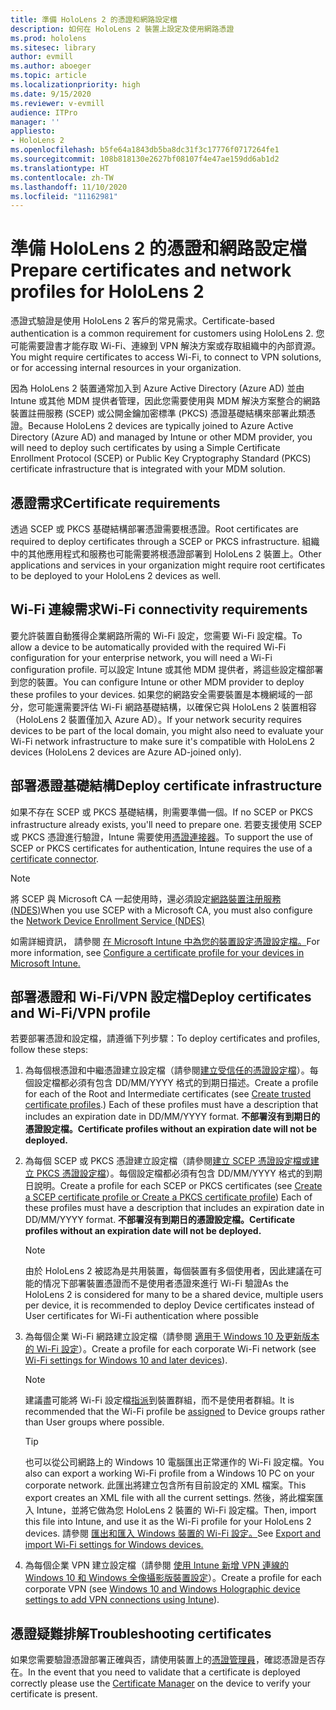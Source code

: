 ```yaml
---
title: 準備 HoloLens 2 的憑證和網路設定檔
description: 如何在 HoloLens 2 裝置上設定及使用網路憑證
ms.prod: hololens
ms.sitesec: library
author: evmill
ms.author: aboeger
ms.topic: article
ms.localizationpriority: high
ms.date: 9/15/2020
ms.reviewer: v-evmill
audience: ITPro
manager: ''
appliesto:
- HoloLens 2
ms.openlocfilehash: b5fe64a1843db5ba8dc31f3c17776f0717264fe1
ms.sourcegitcommit: 108b818130e2627bf08107f4e47ae159dd6ab1d2
ms.translationtype: HT
ms.contentlocale: zh-TW
ms.lasthandoff: 11/10/2020
ms.locfileid: "11162981"
---
```

# <span data-ttu-id="c5e57-103">準備 HoloLens 2 的憑證和網路設定檔</span><span class="sxs-lookup"><span data-stu-id="c5e57-103">Prepare certificates and network profiles for HoloLens 2</span></span>

<span data-ttu-id="c5e57-104">憑證式驗證是使用 HoloLens 2 客戶的常見需求。</span><span class="sxs-lookup"><span data-stu-id="c5e57-104">Certificate-based authentication is a common requirement for customers using HoloLens 2.</span></span> <span data-ttu-id="c5e57-105">您可能需要證書才能存取 Wi-Fi、連線到 VPN 解決方案或存取組織中的內部資源。</span><span class="sxs-lookup"><span data-stu-id="c5e57-105">You might require certificates to access Wi-Fi, to connect to VPN solutions, or for accessing internal resources in your organization.</span></span>

<span data-ttu-id="c5e57-106">因為 HoloLens 2 裝置通常加入到 Azure Active Directory (Azure AD) 並由 Intune 或其他 MDM 提供者管理，因此您需要使用與 MDM 解決方案整合的網路裝置註冊服務 (SCEP) 或公開金鑰加密標準 (PKCS) 憑證基礎結構來部署此類憑證。</span><span class="sxs-lookup"><span data-stu-id="c5e57-106">Because HoloLens 2 devices are typically joined to Azure Active Directory (Azure AD) and managed by Intune or other MDM provider, you will need to deploy such certificates by using a Simple Certificate Enrollment Protocol (SCEP) or Public Key Cryptography Standard (PKCS) certificate infrastructure that is integrated with your MDM solution.</span></span>

## <span data-ttu-id="c5e57-107">憑證需求</span><span class="sxs-lookup"><span data-stu-id="c5e57-107">Certificate requirements</span></span>
<span data-ttu-id="c5e57-108">透過 SCEP 或 PKCS 基礎結構部署憑證需要根憑證。</span><span class="sxs-lookup"><span data-stu-id="c5e57-108">Root certificates are required to deploy certificates through a SCEP or PKCS infrastructure.</span></span> <span data-ttu-id="c5e57-109">組織中的其他應用程式和服務也可能需要將根憑證部署到 HoloLens 2 裝置上。</span><span class="sxs-lookup"><span data-stu-id="c5e57-109">Other applications and services in your organization might require root certificates to be deployed to your HoloLens 2 devices as well.</span></span> 

## <span data-ttu-id="c5e57-110">Wi-Fi 連線需求</span><span class="sxs-lookup"><span data-stu-id="c5e57-110">Wi-Fi connectivity requirements</span></span>
<span data-ttu-id="c5e57-111">要允許裝置自動獲得企業網路所需的 Wi-Fi 設定，您需要 Wi-Fi 設定檔。</span><span class="sxs-lookup"><span data-stu-id="c5e57-111">To allow a device to be automatically provided with the required Wi-Fi configuration for your enterprise network, you will need a Wi-Fi configuration profile.</span></span> <span data-ttu-id="c5e57-112">可以設定 Intune 或其他 MDM 提供者，將這些設定檔部署到您的裝置。</span><span class="sxs-lookup"><span data-stu-id="c5e57-112">You can configure Intune or other MDM provider to deploy these profiles to your devices.</span></span> <span data-ttu-id="c5e57-113">如果您的網路安全需要裝置是本機網域的一部分，您可能還需要評估 Wi-Fi 網路基礎結構，以確保它與 HoloLens 2 裝置相容（HoloLens 2 裝置僅加入 Azure AD）。</span><span class="sxs-lookup"><span data-stu-id="c5e57-113">If your network security requires devices to be part of the local domain, you might also need to evaluate your Wi-Fi network infrastructure to make sure it's compatible with HoloLens 2 devices (HoloLens 2 devices are Azure AD-joined only).</span></span>

## <span data-ttu-id="c5e57-114">部署憑證基礎結構</span><span class="sxs-lookup"><span data-stu-id="c5e57-114">Deploy certificate infrastructure</span></span>
<span data-ttu-id="c5e57-115">如果不存在 SCEP 或 PKCS 基礎結構，則需要準備一個。</span><span class="sxs-lookup"><span data-stu-id="c5e57-115">If no SCEP or PKCS infrastructure already exists, you'll need to prepare one.</span></span> <span data-ttu-id="c5e57-116">若要支援使用 SCEP 或 PKCS 憑證進行驗證，Intune 需要使用[憑證連接器](https://docs.microsoft.com/mem/intune/protect/certificate-connectors)。</span><span class="sxs-lookup"><span data-stu-id="c5e57-116">To support the use of SCEP or PKCS certificates for authentication, Intune requires the use of a [certificate connector](https://docs.microsoft.com/mem/intune/protect/certificate-connectors).</span></span>

> [!NOTE]
> <span data-ttu-id="c5e57-117">將 SCEP 與 Microsoft CA 一起使用時，還必須設定[網路裝置注册服務 (NDES)](https://docs.microsoft.com/mem/intune/protect/certificates-scep-configure#set-up-ndes)</span><span class="sxs-lookup"><span data-stu-id="c5e57-117">When you use SCEP with a Microsoft CA, you must also configure the [Network Device Enrollment Service (NDES)](https://docs.microsoft.com/mem/intune/protect/certificates-scep-configure#set-up-ndes)</span></span>

<span data-ttu-id="c5e57-118">如需詳細資訊， 請參閱 [在 Microsoft Intune 中為您的裝置設定憑證設定檔。](https://docs.microsoft.com/intune/certificates-configure)</span><span class="sxs-lookup"><span data-stu-id="c5e57-118">For more information, see [Configure a certificate profile for your devices in Microsoft Intune.](https://docs.microsoft.com/intune/certificates-configure)</span></span>

## <span data-ttu-id="c5e57-119">部署憑證和 Wi-Fi/VPN 設定檔</span><span class="sxs-lookup"><span data-stu-id="c5e57-119">Deploy certificates and Wi-Fi/VPN profile</span></span>
<span data-ttu-id="c5e57-120">若要部署憑證和設定檔，請遵循下列步驟：</span><span class="sxs-lookup"><span data-stu-id="c5e57-120">To deploy certificates and profiles, follow these steps:</span></span>
1.  <span data-ttu-id="c5e57-121">為每個根憑證和中繼憑證建立設定檔（請參閱[建立受信任的憑證設定檔](https://docs.microsoft.com/intune/protect/certificates-configure#create-trusted-certificate-profiles)）。每個設定檔都必須有包含 DD/MM/YYYY 格式的到期日描述。</span><span class="sxs-lookup"><span data-stu-id="c5e57-121">Create a profile for each of the Root and Intermediate certificates (see [Create trusted certificate profiles](https://docs.microsoft.com/intune/protect/certificates-configure#create-trusted-certificate-profiles).) Each of these profiles must have a description that includes an expiration date in DD/MM/YYYY format.</span></span> **<span data-ttu-id="c5e57-122">不部署沒有到期日的憑證設定檔。</span><span class="sxs-lookup"><span data-stu-id="c5e57-122">Certificate profiles without an expiration date will not be deployed.</span></span>**
1.  <span data-ttu-id="c5e57-123">為每個 SCEP 或 PKCS 憑證建立設定檔（請參閱[建立 SCEP 憑證設定檔或建立 PKCS 憑證設定檔](https://docs.microsoft.com/intune/protect/certficates-pfx-configure#create-a-pkcs-certificate-profile)）。每個設定檔都必須有包含 DD/MM/YYYY 格式的到期日說明。</span><span class="sxs-lookup"><span data-stu-id="c5e57-123">Create a profile for each SCEP or PKCS certificates (see [Create a SCEP certificate profile or Create a PKCS certificate profile](https://docs.microsoft.com/intune/protect/certficates-pfx-configure#create-a-pkcs-certificate-profile)) Each of these profiles must have a description that includes an expiration date in DD/MM/YYYY format.</span></span> **<span data-ttu-id="c5e57-124">不部署沒有到期日的憑證設定檔。</span><span class="sxs-lookup"><span data-stu-id="c5e57-124">Certificate profiles without an expiration date will not be deployed.</span></span>**

    > [!NOTE]
    > <span data-ttu-id="c5e57-125">由於 HoloLens 2 被認為是共用裝置，每個裝置有多個使用者，因此建議在可能的情况下部署裝置憑證而不是使用者憑證來進行 Wi-Fi 驗證</span><span class="sxs-lookup"><span data-stu-id="c5e57-125">As the HoloLens 2 is considered for many to be a shared device, multiple users per device, it is recommended to deploy Device certificates instead of User certificates for Wi-Fi authentication where possible</span></span>

3.  <span data-ttu-id="c5e57-126">為每個企業 Wi-Fi 網路建立設定檔（請參閱 [適用于 Windows 10 及更新版本的 Wi-Fi 設定](https://docs.microsoft.com/intune/wi-fi-settings-windows)）。</span><span class="sxs-lookup"><span data-stu-id="c5e57-126">Create a profile for each corporate Wi-Fi network (see [Wi-Fi settings for Windows 10 and later devices](https://docs.microsoft.com/intune/wi-fi-settings-windows)).</span></span> 
    > [!NOTE]
    > <span data-ttu-id="c5e57-127">建議盡可能將 Wi-Fi 設定檔[指派](https://docs.microsoft.com/mem/intune/configuration/device-profile-assign)到裝置群組，而不是使用者群組。</span><span class="sxs-lookup"><span data-stu-id="c5e57-127">It is recommended that the Wi-Fi profile be [assigned](https://docs.microsoft.com/mem/intune/configuration/device-profile-assign) to Device groups rather than User groups where possible.</span></span> 

    > [!TIP]
    > <span data-ttu-id="c5e57-128">也可以從公司網路上的 Windows 10 電腦匯出正常運作的 Wi-Fi 設定檔。</span><span class="sxs-lookup"><span data-stu-id="c5e57-128">You also can export a working Wi-Fi profile from a Windows 10 PC on your corporate network.</span></span> <span data-ttu-id="c5e57-129">此匯出將建立包含所有目前設定的 XML 檔案。</span><span class="sxs-lookup"><span data-stu-id="c5e57-129">This export creates an XML file with all the current settings.</span></span> <span data-ttu-id="c5e57-130">然後，將此檔案匯入 Intune，並將它做為您 HoloLens 2 裝置的 Wi-Fi 設定檔。</span><span class="sxs-lookup"><span data-stu-id="c5e57-130">Then, import this file into Intune, and use it as the Wi-Fi profile for your HoloLens 2 devices.</span></span> <span data-ttu-id="c5e57-131">請參閱 [匯出和匯入 Windows 裝置的 Wi-Fi 設定。](https://docs.microsoft.com/mem/intune/configuration/wi-fi-settings-import-windows-8-1)</span><span class="sxs-lookup"><span data-stu-id="c5e57-131">See [Export and import Wi-Fi settings for Windows devices.](https://docs.microsoft.com/mem/intune/configuration/wi-fi-settings-import-windows-8-1)</span></span>

4.  <span data-ttu-id="c5e57-132">為每個企業 VPN 建立設定檔（請參閱 [使用 Intune 新增 VPN 連線的 Windows 10 和 Windows 全像攝影版裝置設定](https://docs.microsoft.com/intune/vpn-settings-windows-10)）。</span><span class="sxs-lookup"><span data-stu-id="c5e57-132">Create a profile for each corporate VPN (see [Windows 10 and Windows Holographic device settings to add VPN connections using Intune](https://docs.microsoft.com/intune/vpn-settings-windows-10)).</span></span>

## <span data-ttu-id="c5e57-133">憑證疑難排解</span><span class="sxs-lookup"><span data-stu-id="c5e57-133">Troubleshooting certificates</span></span>

<span data-ttu-id="c5e57-134">如果您需要驗證憑證部署正確與否，請使用裝置上的[憑證管理員](certificate-manager.md)，確認憑證是否存在。</span><span class="sxs-lookup"><span data-stu-id="c5e57-134">In the event that you need to validate that a certificate is deployed correctly please use the [Certificate Manager](certificate-manager.md) on the device to verify your certificate is present.</span></span>  


